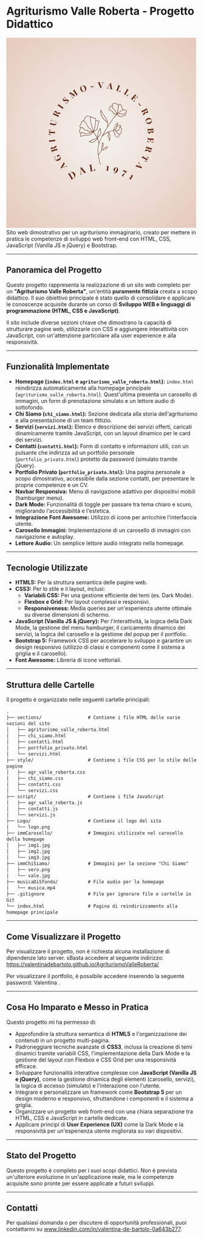 # Agriturismo Valle Roberta - Progetto Didattico

![Logo Agriturismo Valle Roberta](Logo/logo.png) 
Sito web dimostrativo per un agriturismo immaginario, creato per mettere in pratica le competenze di sviluppo web front-end con HTML, CSS, JavaScript (Vanilla JS e jQuery) e Bootstrap.

---

## Panoramica del Progetto

Questo progetto rappresenta la realizzazione di un sito web completo per un **"Agriturismo Valle Roberta"**, un'entità **puramente fittizia** creata a scopo didattico. Il suo obiettivo principale è stato quello di consolidare e applicare le conoscenze acquisite durante un corso di **Sviluppo WEB e linguaggi di programmazione (HTML, CSS e JavaScript)**.

Il sito include diverse sezioni chiave che dimostrano la capacità di strutturare pagine web, stilizzarle con CSS e aggiungere interattività con JavaScript, con un'attenzione particolare alla user experience e alla responsività.

---

## Funzionalità Implementate

* **Homepage (`index.html` e `agriturismo_valle_roberta.html`):** `index.html` reindirizza automaticamente alla homepage principale (`agriturismo_valle_roberta.html`). Quest'ultima presenta un carosello di immagini, un form di prenotazione simulato e un lettore audio di sottofondo.
* **Chi Siamo (`chi_siamo.html`):** Sezione dedicata alla storia dell'agriturismo e alla presentazione di un team fittizio.
* **Servizi (`servizi.html`):** Elenco e descrizione dei servizi offerti, caricati dinamicamente tramite JavaScript, con un layout dinamico per le card dei servizi.
* **Contatti (`contatti.html`):** Form di contatto e informazioni utili, con un pulsante che indirizza ad un portfolio personale (`portfolio_privato.html`) protetto da password (simulato tramite jQuery).
* **Portfolio Privato (`portfolio_privato.html`):** Una pagina personale a scopo dimostrativo, accessibile dalla sezione contatti, per presentare le proprie competenze e un CV.
* **Navbar Responsiva:** Menu di navigazione adattivo per dispositivi mobili (hamburger menu).
* **Dark Mode:** Funzionalità di toggle per passare tra tema chiaro e scuro, migliorando l'accessibilità e l'estetica.
* **Integrazione Font Awesome:** Utilizzo di icone per arricchire l'interfaccia utente.
* **Carosello Immagini:** Implementazione di un carosello di immagini con navigazione e autoplay.
* **Lettore Audio:** Un semplice lettore audio integrato nella homepage.

---

## Tecnologie Utilizzate

* **HTML5:** Per la struttura semantica delle pagine web.
* **CSS3:** Per lo stile e il layout, inclusi:
    * **Variabili CSS:** Per una gestione efficiente dei temi (es. Dark Mode).
    * **Flexbox e Grid:** Per layout complessi e responsivi.
    * **Responsiveness:** Media queries per un'esperienza utente ottimale su diverse dimensioni di schermo.
* **JavaScript (Vanilla JS & jQuery):** Per l'interattività, la logica della Dark Mode, la gestione del menu hamburger, il caricamento dinamico dei servizi, la logica del carosello e la gestione del popup per il portfolio.
* **Bootstrap 5:** Framework CSS per accelerare lo sviluppo e garantire un design responsivo (utilizzo di classi e componenti come il sistema a griglia e il carosello).
* **Font Awesome:** Libreria di icone vettoriali.

---

## Struttura delle Cartelle

Il progetto è organizzato nelle seguenti cartelle principali:

```
.
├── sections/                 # Contiene i file HTML delle varie sezioni del sito
│   ├── agriturismo_valle_roberta.html
│   ├── chi_siamo.html
│   ├── contatti.html
│   ├── portfolio_privato.html
│   └── servizi.html
├── style/                    # Contiene i file CSS per lo stile delle pagine
│   ├── agr_valle_roberta.css
│   ├── chi_siamo.css
│   ├── contatti.css
│   └── servizi.css
├── script/                   # Contiene i file JavaScript
│   ├── agr_valle_roberta.js
│   ├── contatti.js
│   └── servizi.js
├── Logo/                     # Contiene il logo del sito
│   └── logo.png
├── immCarosello/             # Immagini utilizzate nel carosello della homepage
│   ├── img1.jpg
│   ├── img2.jpg
│   └── img3.jpg
├── immChiSiamo/              # Immagini per la sezione "Chi Siamo"
│   ├── vero.png
│   └── vale.jpg
├── musicaDiSfondo/           # File audio per la homepage
│   └── musica.mp4
├── .gitignore                # File per ignorare file e cartelle in Git
└── index.html                # Pagina di reindirizzamento alla homepage principale
```

---

## Come Visualizzare il Progetto

Per visualizzare il progetto, non è richiesta alcuna installazione di dipendenze lato server. 
sBasta accedere al seguente indirizzo:
https://valentinadebartolo.github.io/AgriturismoValleRoberta/

Per visualizzare il portfolio, è possibile accedere inserendo la seguente password: Valentina .

---

## Cosa Ho Imparato e Messo in Pratica

Questo progetto mi ha permesso di:

* Approfondire la struttura semantica di **HTML5** e l'organizzazione dei contenuti in un progetto multi-pagina.
* Padroneggiare tecniche avanzate di **CSS3**, inclusa la creazione di temi dinamici tramite variabili CSS, l'implementazione della Dark Mode e la gestione del layout con Flexbox e CSS Grid per una responsività efficace.
* Sviluppare funzionalità interattive complesse con **JavaScript (Vanilla JS e jQuery)**, come la gestione dinamica degli elementi (carosello, servizi), la logica di accesso (simulato) e l'interazione con l'utente.
* Integrare e personalizzare un framework come **Bootstrap 5** per un design moderno e responsivo, sfruttandone i componenti e il sistema a griglia.
* Organizzare un progetto web front-end con una chiara separazione tra HTML, CSS e JavaScript in cartelle dedicate.
* Applicare principi di **User Experience (UX)** come la Dark Mode e la responsività per un'esperienza utente migliorata su vari dispositivi.
---

## Stato del Progetto

Questo progetto è completo per i suoi scopi didattici. Non è prevista un'ulteriore evoluzione in un'applicazione reale, ma le competenze acquisite sono pronte per essere applicate a futuri sviluppi.

---

## Contatti

Per qualsiasi domanda o per discutere di opportunità professionali, puoi contattarmi su www.linkedin.com/in/valentina-de-bartolo-0a643b277.
